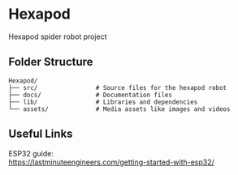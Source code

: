 # Hexapod
Hexapod spider robot project

## Folder Structure

```
Hexapod/
├── src/                # Source files for the hexapod robot
├── docs/               # Documentation files
├── lib/                # Libraries and dependencies
└── assets/             # Media assets like images and videos
```

## Useful Links

ESP32 guide:  
https://lastminuteengineers.com/getting-started-with-esp32/
